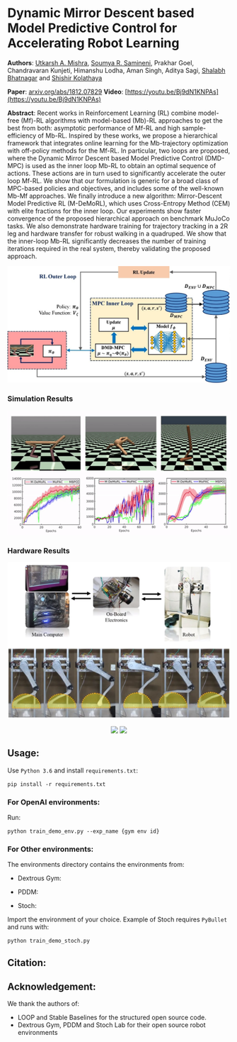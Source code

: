 
# Dynamic Mirror Descent based Model Predictive Control for Accelerating Robot Learning

**Authors**: [Utkarsh A. Mishra](https://utkarshmishra04.github.io), [Soumya R. Samineni](https://soumyarani.github.io/), Prakhar Goel, Chandravaran Kunjeti, Himanshu Lodha, Aman Singh, Aditya Sagi, [Shalabh Bhatnagar](https://www.csa.iisc.ac.in/~shalabh/) and [Shishir Kolathaya](https://shishirny.github.io/)

**Paper**: [arxiv.org/abs/1812.07829](arxiv.org/abs/1812.07829) 
**Video**: [https://youtu.be/Bj9dN1KNPAs](https://youtu.be/Bj9dN1KNPAs) 
  

**Abstract**: Recent works in Reinforcement Learning (RL) combine model-free (Mf)-RL algorithms with model-based (Mb)-RL approaches to get the best from both: asymptotic performance of Mf-RL and high sample-efficiency of Mb-RL. Inspired by these works, we propose a hierarchical framework that integrates online learning for the Mb-trajectory optimization with off-policy methods for the Mf-RL. In particular, two loops are proposed, where the Dynamic Mirror Descent based Model Predictive Control (DMD-MPC) is used as the inner loop Mb-RL to obtain an optimal sequence of actions. These actions are in turn used to significantly accelerate the outer loop Mf-RL. We show that our formulation is generic for a broad class of MPC-based policies and objectives, and includes some of the well-known Mb-Mf approaches. We finally introduce a new algorithm: Mirror-Descent Model Predictive RL (M-DeMoRL), which uses Cross-Entropy Method (CEM) with elite fractions for the inner loop. Our experiments show faster convergence of the proposed hierarchical approach on benchmark MuJoCo tasks. We also demonstrate hardware training for trajectory tracking in a 2R leg and hardware transfer for robust walking in a quadruped. We show that the inner-loop Mb-RL significantly decreases the number of training iterations required in the real system, thereby validating the proposed approach.

<!-- [methodology]: './assets/methodology.jpg'
[legresults]: './assets/legresults.jpg'
[hardresults]: './assets/hardresults.gif'
[simresults]: './assets/simresults.gif'
[stochresults]: './assets/stochresults.gif' -->

<p align="center">
  <img width="600" src="./assets/methodology.jpg">
</p>

<!-- ![alt text][methodology] -->

### Simulation Results

<p align="center">
  <img width="600" src="./assets/simresults.gif">
</p>

### Hardware Results

<p align="center">
  <img width="600" src="./assets/legresults.jpg">
</p>

<p align="center">
  <img width="300" src="./assets/hardresults.gif"> <img width="300" src="./assets/stochresults.gif">
</p>

<!-- <p align="center">
  <img width="600" src="./assets/stochresults.gif">
</p> -->

## Usage:

Use `Python 3.6` and install `requirements.txt`:
```
pip install -r requirements.txt
```
### For OpenAI environments:

Run:
```
python train_demo_env.py --exp_name {gym env id}
```
### For Other environments:

The environments directory contains the environments from:

- Dextrous Gym: 

- PDDM:

- Stoch:

Import the environment of your choice. Example of Stoch requires `PyBullet` and runs with:
```
python train_demo_stoch.py
```

## Citation:

## Acknowledgement:

We thank the authors of:

- LOOP and Stable Baselines for the structured open source code.
- Dextrous Gym, PDDM and Stoch Lab for their open source robot environments
